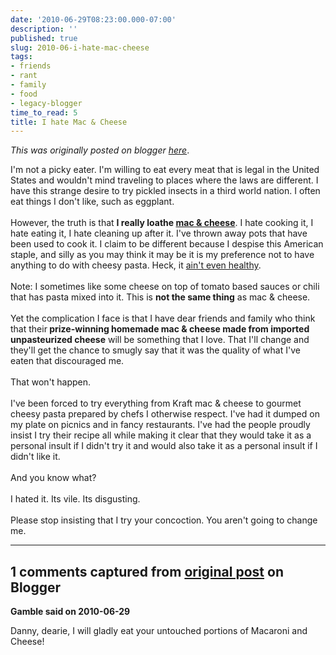 ```yaml
---
date: '2010-06-29T08:23:00.000-07:00'
description: ''
published: true
slug: 2010-06-i-hate-mac-cheese
tags:
- friends
- rant
- family
- food
- legacy-blogger
time_to_read: 5
title: I hate Mac & Cheese
---
```


*This was originally posted on blogger [here](https://pydanny.blogspot.com/2010/06/i-hate-mac-cheese.html)*.

I'm not a picky eater. I'm willing to eat every meat that is legal in the United States and wouldn't mind traveling to places where the laws are different. I have this strange desire to try pickled insects in a third world nation. I often eat things I don't like, such as eggplant.<br /><br />However, the truth is that <b>I really loathe <a href="http://en.wikipedia.org/wiki/Mac_&amp;_Cheese">mac &amp; cheese</a></b>. I hate cooking it, I hate eating it, I hate cleaning up after it. I've thrown away pots that have been used to cook it. I claim to be different because I despise this American staple, and silly as you may think it may be it is my preference not to have anything to do with cheesy pasta. Heck, it <a href="http://en.wikipedia.org/wiki/Mac_&amp;_Cheese#Health_concerns_and_controversy">ain't even healthy</a>.<br /><br />Note: I sometimes like some cheese on top of tomato based sauces or chili that has pasta mixed into it. This is <b>not the same thing</b>&nbsp;as mac &amp; cheese.<br /><br />Yet the complication I face is that I have dear friends and family who think that their<b> prize-winning homemade mac &amp; cheese made from imported unpasteurized&nbsp;cheese</b> will be something that I love. That I'll change and they'll get the chance to smugly say that it was the quality of what I've eaten that discouraged me.<br /><br />That won't happen. <br /><br />I've been forced to try everything from Kraft mac &amp; cheese to gourmet cheesy pasta prepared by chefs I otherwise respect. I've had it dumped on my plate on picnics and in fancy  restaurants. I've had the people proudly insist I try their recipe all while making it clear that they would take it as a personal insult if I didn't try it and would also take it as a personal insult if I didn't like it.<br /><br />And you know what? <br /><br />I hated it. Its vile. Its disgusting.<br /><br />Please stop insisting that I try your concoction. You aren't going to change me.

---

## 1 comments captured from [original post](https://pydanny.blogspot.com/2010/06/i-hate-mac-cheese.html) on Blogger

**Gamble said on 2010-06-29**

Danny, dearie, I will gladly eat your untouched portions of Macaroni and Cheese!

